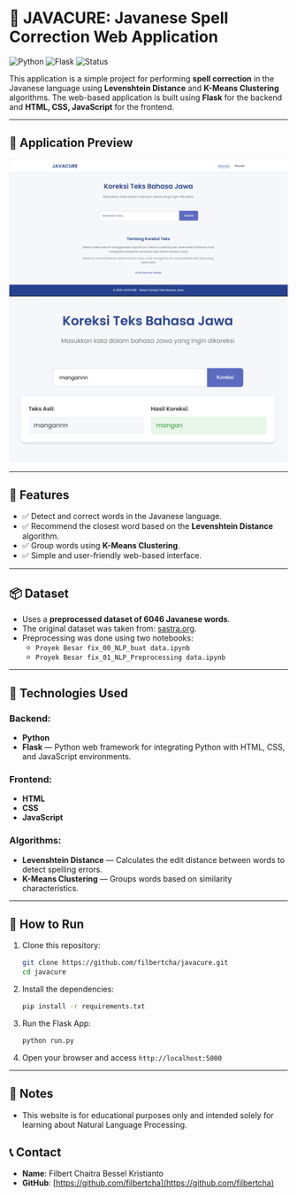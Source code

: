 # 📖 JAVACURE: Javanese Spell Correction Web Application

![Python](https://img.shields.io/badge/Python-3.x-blue.svg)
![Flask](https://img.shields.io/badge/Flask-Framework-green)
![Status](https://img.shields.io/badge/Status-Completed-brightgreen)

This application is a simple project for performing **spell correction** in the Javanese language using **Levenshtein Distance** and **K-Means Clustering** algorithms. The web-based application is built using **Flask** for the backend and **HTML, CSS, JavaScript** for the frontend.

---

## 📸 Application Preview

![App Screenshot](./static/Screenshot%202025-03-13%20105314.png)
![App Screenshot](./static/Screenshot%202025-03-13%20105105.png)

---

## 🎯 Features

- ✅ Detect and correct words in the Javanese language.
- ✅ Recommend the closest word based on the **Levenshtein Distance** algorithm.
- ✅ Group words using **K-Means Clustering**.
- ✅ Simple and user-friendly web-based interface.

---

## 📦 Dataset

- Uses a **preprocessed dataset of 6046 Javanese words**.
- The original dataset was taken from: [sastra.org](https://www.sastra.org).
- Preprocessing was done using two notebooks:
  - `Proyek Besar fix_00_NLP_buat data.ipynb`
  - `Proyek Besar fix_01_NLP_Preprocessing data.ipynb`

---

## 🔧 Technologies Used

### Backend:

- **Python**
- **Flask** — Python web framework for integrating Python with HTML, CSS, and JavaScript environments.

### Frontend:

- **HTML**
- **CSS**
- **JavaScript**

### Algorithms:

- **Levenshtein Distance** — Calculates the edit distance between words to detect spelling errors.
- **K-Means Clustering** — Groups words based on similarity characteristics.

---

## 🚀 How to Run

1. Clone this repository:

   ```bash
   git clone https://github.com/filbertcha/javacure.git
   cd javacure

   ```

2. Install the dependencies:

   ```bash
   pip install -r requirements.txt
   ```

3. Run the Flask App:

   ```bash
   python run.py
   ```

4. Open your browser and access `http://localhost:5000`

---

## 📝 Notes
- This website is for educational purposes only and intended solely for learning about Natural Language Processing.

## 📞 Contact

- **Name**: Filbert Chaitra Bessel Kristianto
- **GitHub**: [https://github.com/filbertcha](https://github.com/filbertcha)

```

```
